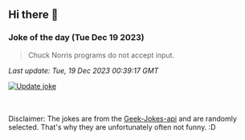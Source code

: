 ## Hi there 👋

### Joke of the day (Tue Dec 19 2023)
<!-- joke -->
>Chuck Norris programs do not accept input.
<!-- /joke -->

*Last update: Tue, 19 Dec 2023 00:39:17 GMT*

[![Update joke](https://github.com/nclskfm/nclskfm/actions/workflows/joke.yml/badge.svg)](https://github.com/nclskfm/nclskfm/actions/workflows/joke.yml)

<br><br>
Disclaimer: The jokes are from the [Geek-Jokes-api](https://github.com/sameerkumar18/geek-joke-api) and are randomly selected. That's why they are unfortunately often not funny. :D
